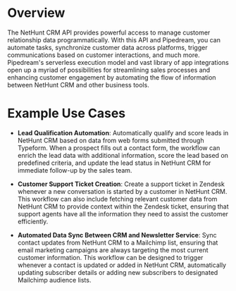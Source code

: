 # Overview

The NetHunt CRM API provides powerful access to manage customer relationship data programmatically. With this API and Pipedream, you can automate tasks, synchronize customer data across platforms, trigger communications based on customer interactions, and much more. Pipedream's serverless execution model and vast library of app integrations open up a myriad of possibilities for streamlining sales processes and enhancing customer engagement by automating the flow of information between NetHunt CRM and other business tools.

# Example Use Cases

- **Lead Qualification Automation**: Automatically qualify and score leads in NetHunt CRM based on data from web forms submitted through Typeform. When a prospect fills out a contact form, the workflow can enrich the lead data with additional information, score the lead based on predefined criteria, and update the lead status in NetHunt CRM for immediate follow-up by the sales team.

- **Customer Support Ticket Creation**: Create a support ticket in Zendesk whenever a new conversation is started by a customer in NetHunt CRM. This workflow can also include fetching relevant customer data from NetHunt CRM to provide context within the Zendesk ticket, ensuring that support agents have all the information they need to assist the customer efficiently.

- **Automated Data Sync Between CRM and Newsletter Service**: Sync contact updates from NetHunt CRM to a Mailchimp list, ensuring that email marketing campaigns are always targeting the most current customer information. This workflow can be designed to trigger whenever a contact is updated or added in NetHunt CRM, automatically updating subscriber details or adding new subscribers to designated Mailchimp audience lists.
